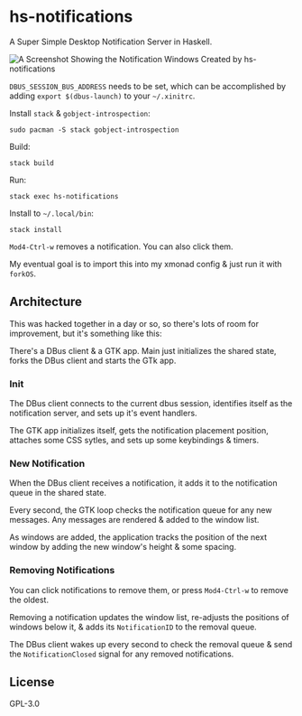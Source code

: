 # hs-notifications

A Super Simple Desktop Notification Server in Haskell.

![A Screenshot Showing the Notification Windows Created by hs-notifications](http://bugs.sleepanarchy.com/projects/hs-notifications/repository/revisions/master/entry/screenshot.png  "hs-notifications Screenshot")

`DBUS_SESSION_BUS_ADDRESS` needs to be set, which can be accomplished by adding
`export $(dbus-launch)` to your `~/.xinitrc`.


Install `stack` & `gobject-introspection`:

    sudo pacman -S stack gobject-introspection

Build:

    stack build

Run:

    stack exec hs-notifications

Install to `~/.local/bin`:

    stack install

`Mod4-Ctrl-w` removes a notification. You can also click them.

My eventual goal is to import this into my xmonad config & just run it with
`forkOS`.



## Architecture

This was hacked together in a day or so, so there's lots of room for
improvement, but it's something like this:

There's a DBus client & a GTK app. Main just initializes the shared state,
forks the DBus client and starts the GTk app.

### Init

The DBus client connects to the current dbus session, identifies itself as the
notification server, and sets up it's event handlers.

The GTK app initializes itself, gets the notification placement position,
attaches some CSS sytles, and sets up some keybindings & timers.

### New Notification

When the DBus client receives a notification, it adds it to the notification
queue in the shared state.

Every second, the GTK loop checks the notification queue for any new messages.
Any messages are rendered & added to the window list.

As windows are added, the application tracks the position of the next window by
adding the new window's height & some spacing.

### Removing Notifications

You can click notifications to remove them, or press `Mod4-Ctrl-w` to remove
the oldest.

Removing a notification updates the window list, re-adjusts the positions of
windows below it, & adds its `NotificationID` to the removal queue.

The DBus client wakes up every second to check the removal queue & send the
`NotificationClosed` signal for any removed notifications.


## License

GPL-3.0
